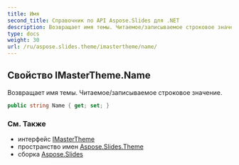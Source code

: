 ```yaml
---
title: Имя
second_title: Справочник по API Aspose.Slides для .NET
description: Возвращает имя темы. Читаемое/записываемое строковое значение.
type: docs
weight: 30
url: /ru/aspose.slides.theme/imastertheme/name/
---
```


## Свойство IMasterTheme.Name

Возвращает имя темы. Читаемое/записываемое строковое значение.

```csharp
public string Name { get; set; }
```

### См. Также

* интерфейс [IMasterTheme](../../imastertheme)
* пространство имен [Aspose.Slides.Theme](../../imastertheme)
* сборка [Aspose.Slides](../../../)

<!-- DO NOT EDIT: сгенерировано xmldocmd для Aspose.Slides.dll -->